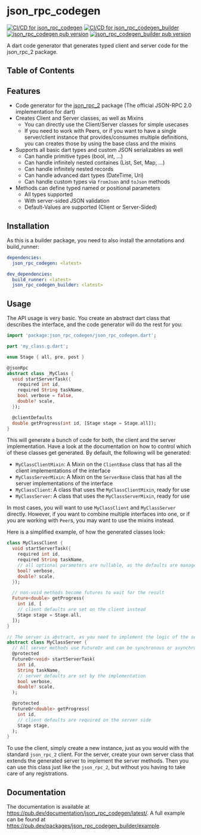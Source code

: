 # json_rpc_codegen
[![CI/CD for json_rpc_codegen](https://github.com/Skycoder42/json_rpc_codegen/actions/workflows/json_rpc_codegen_ci.yaml/badge.svg)](https://github.com/Skycoder42/json_rpc_codegen/actions/workflows/json_rpc_codegen_ci.yaml)
[![CI/CD for json_rpc_codegen_builder](https://github.com/Skycoder42/json_rpc_codegen/actions/workflows/json_rpc_codegen_builder_ci.yaml/badge.svg)](https://github.com/Skycoder42/json_rpc_codegen/actions/workflows/json_rpc_codegen_builder_ci.yaml)
[![json_rpc_codegen pub version](https://img.shields.io/pub/v/json_rpc_codegen?label=pub%20-%20json_rpc_codegen)](https://pub.dev/packages/json_rpc_codegen)
[![json_rpc_codegen_builder pub version](https://img.shields.io/pub/v/json_rpc_codegen_builder?label=pub%20-%20json_rpc_codegen_builder)](https://pub.dev/packages/json_rpc_codegen_builder)

A dart code generator that generates typed client and server code for the json_rpc_2 package.

## Table of Contents

## Features
- Code generator for the [json_rpc_2](https://pub.dev/packages/json_rpc_2) package (The official JSON-RPC 2.0
implementation for dart)
- Creates Client and Server classes, as well as Mixins
  - You can directly use the Client/Server classes for simple usecases
  - If you need to work with Peers, or if you want to have a single server/client instance that provides/consumes
  multiple definitions, you can creates those by using the base class and the mixins
- Supports all basic dart types and custom JSON serializables as well
  - Can handle primitive types (bool, int, ...)
  - Can handle infinitely nested containes (List, Set, Map, ...)
  - Can handle infinitely nested records
  - Can handle advanced dart types (DateTime, Uri)
  - Can handle custom types via `fromJson` and `toJson` methods
- Methods can define typed named or positional parameters
  - All types supported
  - With server-sided JSON validation
  - Default-Values are supported (Client or Server-Sided)

## Installation
As this is a builder package, you need to also install the annotations and build_runner:

```yaml
dependencies:
  json_rpc_codegen: <latest>

dev_dependencies:
  build_runner: <latest>
  json_rpc_codegen_builder: <latest>
```

## Usage
The API usage is very basic. You create an abstract dart class that describes the interface, and the code generator
will do the rest for you:

```dart
import 'package:json_rpc_codegen/json_rpc_codegen.dart';

part 'my_class.g.dart';

enum Stage { all, pre, post }

@jsonRpc
abstract class _MyClass {
  void startServerTask({
    required int id,
    required String taskName,
    bool verbose = false,
    double? scale,
  });

  @clientDefaults
  double getProgress(int id, [Stage stage = Stage.all]);
}
```

This will generate a bunch of code for both, the client and the server implementation. Have a look at the documentation
on how to control which of these classes get generated. By default, the following will be generated:

- `MyClassClientMixin`: A Mixin on the `ClientBase` class that has all the client implementations of the interface
- `MyClassServerMixin`: A Mixin on the `ServerBase` class that has all the server implementations of the interface
- `MyClassClient`: A class that uses the `MyClassClientMixin`, ready for use
- `MyClassServer`: A class that uses the `MyClassServerMixin`, ready for use

In most cases, you will want to use `MyClassClient` and `MyClassServer` directly. However, if you want to combine
multiple interfaces into one, or if you are working with `Peer`s, you may want to use the mixins instead.

Here is a simplified example, of how the generated classes look:

```dart
class MyClassClient {
  void startServerTask({
    required int id,
    required String taskName,
    // all optional parameters are nullable, as the defaults are managed by the server
    bool? verbose,
    double? scale,
  });

  // non-void methods become futures to wait for the result
  Future<double> getProgress(
    int id, [
    // client defaults are set on the client instead
    Stage stage = Stage.all,
  ]);
}

// The server is abstract, as you need to implement the logic of the server methods
abstract class MyClassServer {
  // All server methods use FutureOr and can be synchronous or asynchronous
  @protected
  FutureOr<void> startServerTask(
    int id,
    String taskName,
    // server defaults are set by the implementation
    bool verbose,
    double? scale,
  );

  @protected
  FutureOr<double> getProgress(
    int id,
    // client defaults are required on the server side
    Stage stage,
  );
}
```

To use the client, simply create a new instance, just as you would with the standard `json_rpc_2` client. For the
server, create your own server class that extends the generated server to implement the server methods. Then you can
use this class just like the `json_rpc_2`, but without you having to take care of any registrations.

## Documentation
The documentation is available at https://pub.dev/documentation/json_rpc_codegen/latest/. A full example can be found
at https://pub.dev/packages/json_rpc_codegen_builder/example.
